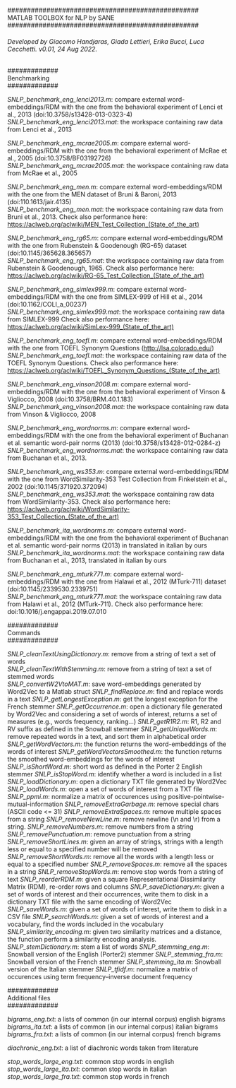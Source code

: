 #################################################<br>
MATLAB TOOLBOX for NLP by SANE<br>
#################################################
###### Developed by Giacomo Handjaras, Giada Lettieri, Erika Bucci, Luca Cecchetti. v0.01, 24 Aug 2022.


#############<br>
Benchmarking <br>
#############<br>

<i>SNLP_benchmark_eng_lenci2013.m</i>: compare external word-embeddings/RDM with the one from the behavioral experiment of Lenci et al., 2013 (doi:10.3758/s13428-013-0323-4) <br>
<i>SNLP_benchmark_eng_lenci2013.mat</i>: the workspace containing raw data from Lenci et al., 2013

<i>SNLP_benchmark_eng_mcrae2005.m</i>: compare external word-embeddings/RDM with the one from the behavioral experiment of McRae et al., 2005 (doi:10.3758/BF03192726) <br>
<i>SNLP_benchmark_eng_mcrae2005.mat</i>: the workspace containing raw data from McRae et al., 2005

<i>SNLP_benchmark_eng_men.m</i>: compare external word-embeddings/RDM with the one from the MEN dataset of Bruni & Baroni, 2013 (doi:110.1613/jair.4135) <br>
<i>SNLP_benchmark_eng_men.mat</i>: the workspace containing raw data from Bruni et al., 2013. Check also performance here: https://aclweb.org/aclwiki/MEN_Test_Collection_(State_of_the_art)

<i>SNLP_benchmark_eng_rg65.m</i>: compare external word-embeddings/RDM with the one from Rubenstein & Goodenough (RG-65) dataset (doi:10.1145/365628.365657) <br>
<i>SNLP_benchmark_eng_rg65.mat</i>: the workspace containing raw data from Rubenstein & Goodenough, 1965. Check also performance here: https://aclweb.org/aclwiki/RG-65_Test_Collection_(State_of_the_art)

<i>SNLP_benchmark_eng_simlex999.m</i>: compare external word-embeddings/RDM with the one from SIMLEX-999 of Hill et al., 2014 (doi:10.1162/COLI_a_00237) <br>
<i>SNLP_benchmark_eng_simlex999.mat</i>: the workspace containing raw data from SIMLEX-999  Check also performance here: https://aclweb.org/aclwiki/SimLex-999_(State_of_the_art)

<i>SNLP_benchmark_eng_toefl.m</i>: compare external word-embeddings/RDM with the one from TOEFL Synonym Questions (http://lsa.colorado.edu/) <br>
<i>SNLP_benchmark_eng_toefl.mat</i>: the workspace containing raw data of the TOEFL Synonym Questions. Check also performance here: https://aclweb.org/aclwiki/TOEFL_Synonym_Questions_(State_of_the_art)

<i>SNLP_benchmark_eng_vinson2008.m</i>: compare external word-embeddings/RDM with the one from the behavioral experiment of Vinson & Vigliocco, 2008 (doi:10.3758/BRM.40.1.183) <br>
<i>SNLP_benchmark_eng_vinson2008.mat</i>: the workspace containing raw data from Vinson & Vigliocco, 2008

<i>SNLP_benchmark_eng_wordnorms.m</i>: compare external word-embeddings/RDM with the one from the behavioral experiment of Buchanan et al. semantic word-pair norms (2013) (doi:10.3758/s13428-012-0284-z) <br>
<i>SNLP_benchmark_eng_wordnorms.mat</i>: the workspace containing raw data from Buchanan et al., 2013.

<i>SNLP_benchmark_eng_ws353.m</i>: compare external word-embeddings/RDM with the one from WordSimilarity-353 Test Collection from Finkelstein et al., 2002 (doi:10.1145/371920.372094) <br>
<i>SNLP_benchmark_eng_ws353.mat</i>: the workspace containing raw data from WordSimilarity-353. Check also performance here: https://aclweb.org/aclwiki/WordSimilarity-353_Test_Collection_(State_of_the_art)

<i>SNLP_benchmark_ita_wordnorms.m</i>: compare external word-embeddings/RDM with the one from the behavioral experiment of Buchanan et al. semantic word-pair norms (2013) in translated in italian by ours <br>
<i>SNLP_benchmark_ita_wordnorms.mat</i>: the workspace containing raw data from Buchanan et al., 2013, translated in italian by ours

<i>SNLP_benchmark_eng_mturk771.m</i>: compare external word-embeddings/RDM with the one from Halawi et al., 2012 (MTurk-711) dataset (doi:10.1145/2339530.2339751) <br>
<i>SNLP_benchmark_eng_mturk771.mat</i>: the workspace containing raw data from Halawi et al., 2012 (MTurk-711). Check also performance here: doi:10.1016/j.engappai.2019.07.010

#############<br>
Commands <br>
#############<br>

<i>SNLP_cleanTextUsingDictionary.m</i>: remove from a string of text a set of words <br>
<i>SNLP_cleanTextWithStemming.m</i>: remove from a string of text a set of stemmed words <br>
<i>SNLP_convertW2VtoMAT.m</i>: save word-embeddings generated by Word2Vec to a Matlab struct
<i>SNLP_findReplace.m</i>: find and replace words in a text
<i>SNLP_getLongestException.m</i>: get the longest exception for the French stemmer
<i>SNLP_getOccurrence.m</i>: open a dictionary file generated by Word2Vec and considering a set of words of interest, returns a set of measures (e.g., words frequency, ranking...)
<i>SNLP_getR1R2.m</i>: R1, R2 and RV suffix as defined in the Snowball stemmer
<i>SNLP_getUniqueWords.m</i>: remove repeated words in a text, and sort them in alphabetical order
<i>SNLP_getWordVectors.m</i>: the function returns the word-embeddings of the words of interest
<i>SNLP_getWordVectorsSmoothed.m</i>: the function returns the smoothed word-embeddings for the words of interest
<i>SNLP_isShortWord.m</i>: short word as defined in the Porter 2 English stemmer
<i>SNLP_isStopWord.m</i>: identify whether a word is included in a list
<i>SNLP_loadDictionary.m</i>: open a dictionary TXT file generated by Word2Vec
<i>SNLP_loadWords.m</i>: open a set of words of interest from a TXT file
<i>SNLP_ppmi.m</i>: normalize a matrix of occurences using positive-pointwise-mutual-information
<i>SNLP_removeExtraGarbage.m</i>: remove special chars (ASCII code <= 31)
<i>SNLP_removeExtraSpaces.m</i>: remove multiple spaces from a string
<i>SNLP_removeNewLine.m</i>: remove newline (\n and \r) from a string.
<i>SNLP_removeNumbers.m</i>: remove numbers from a string
<i>SNLP_removePunctuation.m</i>: remove punctuation from a string
<i>SNLP_removeShortLines.m</i>:  given an array of strings, strings with a length less or equal to a specified number will be removed
<i>SNLP_removeShortWords.m</i>: remove all the words with a length less or equal to a specified number
<i>SNLP_removeSpaces.m</i>: remove all the spaces in a string
<i>SNLP_removeStopWords.m</i>: remove stop words from a string of text
<i>SNLP_reorderRDM.m</i>: given a square Representational Dissimilarity Matrix (RDM), re-order rows and columns
<i>SNLP_saveDictionary.m</i>: given a set of words of interest and their occurrences, write them to disk in a dictionary TXT file with the same encoding of Word2Vec
<i>SNLP_saveWords.m</i>: given a set of words of interest, write them to disk in a CSV file
<i>SNLP_searchWords.m</i>: given a set of words of interest and a vocabulary, find the words included in the vocabulary
<i>SNLP_similarity_encoding.m</i>: given two similarity matrices and a distance, the function perform a similarity encoding analysis.
<i>SNLP_stemDictionary.m</i>: stem a list of words
<i>SNLP_stemming_eng.m</i>: Snowball version of the English (Porter2) stemmer
<i>SNLP_stemming_fra.m</i>: Snowball version of the French stemmer
<i>SNLP_stemming_ita.m</i>: Snowball version of the Italian stemmer
<i>SNLP_tfidf.m</i>: normalize a matrix of occurences using term frequency–inverse document frequency 

#############<br>
Additional files<br>
#############<br>

<i>bigrams_eng.txt</i>: a lists of common (in our internal corpus) english bigrams <br>
<i>bigrams_ita.txt</i>: a lists of common (in our internal corpus) italian bigrams
<i>bigrams_fra.txt</i>: a lists of common (in our internal corpus) french bigrams

<i>diachronic_eng.txt</i>: a list of diachronic words taken from literature <br>

<i>stop_words_large_eng.txt</i>: common stop words in english <br>
<i>stop_words_large_ita.txt</i>: common stop words in italian
<i>stop_words_large_fra.txt</i>: common stop words in french

